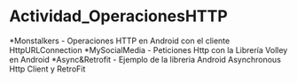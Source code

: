 # Actividad_OperacionesHTTP

*Monstalkers - Operaciones HTTP en Android con el cliente HttpURLConnection
*MySocialMedia - Peticiones Http con la Librería Volley en Android
*Async&Retrofit - Ejemplo de la libreria Android Asynchronous Http Client y RetroFit
